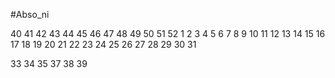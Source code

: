 #Abso_ni

40
41
42
43
44
45
46
47
48
49
50
51
52
1
2
3
4
5
6
7
8
9
10
11
12
13
14
15
16
17
18
19
20
21
22
23
24
25
26
27
28
29
30
31

33
34
35
37
38
39

